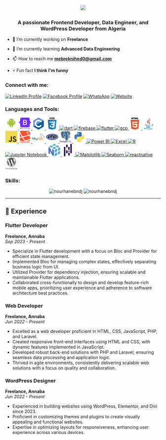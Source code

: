 <h1 align="center">
    <img src="https://readme-typing-svg.herokuapp.com/?font=Righteous&size=35&center=true&vCenter=true&width=500&height=70&duration=4000&lines=Hi+There!+👋;+I'm+Bendjeddou+Nourhane!;" />
</h1>

<h3 align="center">A passionate Frontend Developer, Data Engineer, and WordPress Developer from Algeria</h3>

- 🔭 I’m currently working on **Freelance**

- 🌱 I’m currently learning **Advanced Data Engineering**

- 📫 How to reach me **mebreknihed0@gmail.com**

- ⚡ Fun fact **I think I'm funny**

<h3 align="left">Connect with me:</h3>
<p align="left">
<a href="https://www.linkedin.com/in/nourhane-bendjeddou-a4252625b/" target="blank"><img align="center" src="https://raw.githubusercontent.com/rahuldkjain/github-profile-readme-generator/master/src/images/icons/Social/linked-in-alt.svg" alt="LinkedIn Profile" height="30" width="40" /></a>
<a href="https://www.facebook.com/ni.hed.921230" target="blank"><img align="center" src="https://raw.githubusercontent.com/rahuldkjain/github-profile-readme-generator/master/src/images/icons/Social/facebook.svg" alt="Facebook Profile" height="30" width="40" /></a>
<a href="https://wa.me/213658934340" target="blank"><img align="center" src="https://upload.wikimedia.org/wikipedia/commons/6/6b/WhatsApp.svg" alt="WhatsApp" height="30" width="40" /></a>
<a href="#" target="blank"><img align="center" src="https://img.icons8.com/fluency/48/000000/domain.png" alt="Website" height="30" width="40" /></a>
</p>

<h3 align="left">Languages and Tools:</h3>
<p align="left"> 
    <a href="https://developer.android.com" target="_blank" rel="noreferrer"> 
        <img src="https://raw.githubusercontent.com/devicons/devicon/master/icons/android/android-original-wordmark.svg" alt="android" width="40" height="40"/> 
    </a> 
    <a href="https://getbootstrap.com" target="_blank" rel="noreferrer"> 
        <img src="https://raw.githubusercontent.com/devicons/devicon/master/icons/bootstrap/bootstrap-plain-wordmark.svg" alt="bootstrap" width="40" height="40"/> 
    </a> 
    <a href="https://www.cprogramming.com/" target="_blank" rel="noreferrer"> 
        <img src="https://raw.githubusercontent.com/devicons/devicon/master/icons/c/c-original.svg" alt="c" width="40" height="40"/> 
    </a> 
    <a href="https://www.w3schools.com/css/" target="_blank" rel="noreferrer"> 
        <img src="https://raw.githubusercontent.com/devicons/devicon/master/icons/css3/css3-original-wordmark.svg" alt="css3" width="40" height="40"/> 
    </a> 
    <a href="https://dart.dev" target="_blank" rel="noreferrer"> 
        <img src="https://www.vectorlogo.zone/logos/dartlang/dartlang-icon.svg" alt="dart" width="40" height="40"/> 
    </a> 
    <a href="https://firebase.google.com/" target="_blank" rel="noreferrer"> 
        <img src="https://www.vectorlogo.zone/logos/firebase/firebase-icon.svg" alt="firebase" width="40" height="40"/> 
    </a> 
    <a href="https://flutter.dev" target="_blank" rel="noreferrer"> 
        <img src="https://www.vectorlogo.zone/logos/flutterio/flutterio-icon.svg" alt="flutter" width="40" height="40"/> 
    </a> 
    <a href="https://cloud.google.com" target="_blank" rel="noreferrer"> 
        <img src="https://www.vectorlogo.zone/logos/google_cloud/google_cloud-icon.svg" alt="gcp" width="40" height="40"/> 
    </a> 
    <a href="https://www.w3.org/html/" target="_blank" rel="noreferrer"> 
        <img src="https://raw.githubusercontent.com/devicons/devicon/master/icons/html5/html5-original-wordmark.svg" alt="html5" width="40" height="40"/> 
    </a> 
    <a href="https://www.java.com" target="_blank" rel="noreferrer"> 
        <img src="https://raw.githubusercontent.com/devicons/devicon/master/icons/java/java-original.svg" alt="java" width="40" height="40"/> 
    </a> 
    <a href="https://developer.mozilla.org/en-US/docs/Web/JavaScript" target="_blank" rel="noreferrer"> 
        <img src="https://raw.githubusercontent.com/devicons/devicon/master/icons/javascript/javascript-original.svg" alt="javascript" width="40" height="40"/> 
    </a> 
    <a href="https://laravel.com/" target="_blank" rel="noreferrer"> 
        <img src="https://raw.githubusercontent.com/devicons/devicon/master/icons/laravel/laravel-plain-wordmark.svg" alt="laravel" width="40" height="40"/> 
    </a> 
    <a href="https://www.mysql.com/" target="_blank" rel="noreferrer"> 
        <img src="https://raw.githubusercontent.com/devicons/devicon/master/icons/mysql/mysql-original-wordmark.svg" alt="mysql" width="40" height="40"/> 
    </a> 
    <a href="https://www.php.net" target="_blank" rel="noreferrer"> 
        <img src="https://raw.githubusercontent.com/devicons/devicon/master/icons/php/php-original.svg" alt="php" width="40" height="40"/> 
    </a> 
    <a href="https://www.postgresql.org" target="_blank" rel="noreferrer"> 
        <img src="https://raw.githubusercontent.com/devicons/devicon/master/icons/postgresql/postgresql-original-wordmark.svg" alt="postgresql" width="40" height="40"/> 
    </a> 
    <a href="https://www.python.org" target="_blank" rel="noreferrer"> 
        <img src="https://raw.githubusercontent.com/devicons/devicon/master/icons/python/python-original.svg" alt="python" width="40" height="40"/> 
    </a> 
    <a href="https://powerbi.microsoft.com/" target="_blank" rel="noreferrer"> 
        <img src="https://www.vectorlogo.zone/logos/microsoft_powerbi/microsoft_powerbi-icon.svg" alt="Power BI" width="40" height="40"/> 
    </a> 
    <a href="https://www.microsoft.com/en-us/microsoft-365/excel" target="_blank" rel="noreferrer"> 
        <img src="https://img.icons8.com/fluency/48/000000/microsoft-excel-2019.png" alt="Excel" width="40" height="40"/> 
    </a> 
    <a href="https://www.r-project.org/" target="_blank" rel="noreferrer"> 
        <img src="https://www.vectorlogo.zone/logos/r-project/r-project-icon.svg" alt="R" width="40" height="40"/> 
    </a> 
    <a href="https://jupyter.org/" target="_blank" rel="noreferrer"> 
        <img src="https://www.vectorlogo.zone/logos/jupyter/jupyter-icon.svg" alt="Jupyter Notebook" width="40" height="40"/> 
    </a> 
    <a href="https://numpy.org/" target="_blank" rel="noreferrer"> 
        <img src="https://raw.githubusercontent.com/devicons/devicon/master/icons/numpy/numpy-original.svg" alt="NumPy" width="40" height="40"/> 
    </a> 
    <a href="https://pandas.pydata.org/" target="_blank" rel="noreferrer"> 
        <img src="https://raw.githubusercontent.com/devicons/devicon/master/icons/pandas/pandas-original.svg" alt="Pandas" width="40" height="40"/> 
    </a> 
    <a href="https://matplotlib.org/" target="_blank" rel="noreferrer"> 
        <img src="https://upload.wikimedia.org/wikipedia/commons/8/84/Matplotlib_icon.svg" alt="Matplotlib" width="40" height="40"/> 
    </a> 
    <a href="https://seaborn.pydata.org/" target="_blank" rel="noreferrer"> 
        <img src="https://raw.githubusercontent.com/mwaskom/seaborn/master/doc/_static/logo-wide-lightbg.svg" alt="Seaborn" width="40" height="40"/> 
    </a> 
    <a href="https://reactnative.dev/" target="_blank" rel="noreferrer"> 
        <img src="https://reactnative.dev/img/header_logo.svg" alt="reactnative" width="40" height="40"/> 
    </a> 
    <a href="https://wordpress.org/" target="_blank" rel="noreferrer"> 
        <img src="https://raw.githubusercontent.com/devicons/devicon/master/icons/wordpress/wordpress-original.svg" alt="wordpress" width="40" height="40"/> 
    </a> 
</p>


<h3 align="left">Skills:</h3>

<div align="center">
  <img src="https://github-readme-stats.vercel.app/api/top-langs?username=nourhanebndj&show_icons=true&locale=en&layout=compact" alt="nourhanebndj" width="35%" />
  <img src="https://github-readme-stats.vercel.app/api?username=nourhanebndj&show_icons=true&theme=none&locale=en" alt="nourhanebndj" width="45%" />
</div>

-----------------------

## 💼 Experience

### Flutter Developer  
**Freelance, Annaba**  
*Sep 2023 - Present*

- Specialize in Flutter development with a focus on Bloc and Provider for efficient state management.
- Implemented Bloc for managing complex states, effectively separating business logic from UI.
- Utilized Provider for dependency injection, ensuring scalable and maintainable Flutter applications.
- Collaborated cross-functionally to design and develop feature-rich mobile apps, prioritizing user experience and adherence to software architecture best practices.

### Web Developer  
**Freelance, Annaba**  
*Jun 2022 - Present*

- Excelled as a web developer proficient in HTML, CSS, JavaScript, PHP, and Laravel.
- Created responsive front-end interfaces using HTML and CSS, with dynamic features implemented in JavaScript.
- Developed robust back-end solutions with PHP and Laravel, ensuring seamless data processing and application logic.
- Thrived in agile environments, consistently delivering scalable web solutions with a focus on quality and collaboration.

### WordPress Designer  
**Freelance, Annaba**  
*Jun 2022 - Present*  

- Experienced in building websites using WordPress, Elementor, and Divi since 2023.
- Proficient in customizing themes and plugins to create visually appealing and functional websites.
- Expertise in optimizing layouts for responsiveness, enhancing user experience across various devices.


